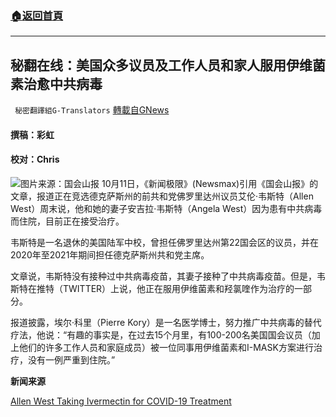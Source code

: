 ###  [:house:返回首頁](https://github.com/ourhimalayas/txt)
---


## 秘翻在线：美国众多议员及工作人员和家人服用伊维菌素治愈中共病毒
` 秘密翻譯組G-Translators` [轉載自GNews](https://gnews.org/zh-hans/1588766/)

#### 撰稿：彩虹

#### 校对：Chris
![](https://assets.gnews.org/wp-content/uploads/2021/10/图片1-26.jpg)图片来源：国会山报
10月11日，《新闻极限》(Newsmax)引用《国会山报》的文章，报道正在竞选德克萨斯州的前共和党佛罗里达州议员艾伦·韦斯特（Allen West）周末说，他和她的妻子安吉拉·韦斯特（Angela West）因为患有中共病毒而住院，目前正在接受治疗。

韦斯特是一名退休的美国陆军中校，曾担任佛罗里达州第22国会区的议员，并在2020年至2021年期间担任德克萨斯州共和党主席。

文章说，韦斯特没有接种过中共病毒疫苗，其妻子接种了中共病毒疫苗。但是，韦斯特在推特（TWITTER）上说，他正在服用伊维菌素和羟氯喹作为治疗的一部分。

报道披露，埃尔·科里（Pierre Kory）是一名医学博士，努力推广中共病毒的替代疗法，他说：“有趣的事实是，在过去15个月里，有100-200名美国国会议员（加上他们的许多工作人员和家庭成员）被一位同事用伊维菌素和I-MASK方案进行治疗，没有一例严重到住院。”

**新闻来源**

[Allen West Taking Ivermectin for COVID-19 Treatment](https://www.newsmax.com/newsfront/ivermectin-allenwest-texas-governor/2021/10/11/id/1040074/)
